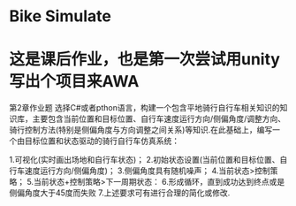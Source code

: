 # Bike Simulate
  这是课后作业，也是第一次尝试用unity写出个项目来AWA
================================================================
第2章作业题
选择C#或者pthon语言，构建一个包含平地骑行自行车相关知识的知识库，主要包含当前位置和目标位置、自行车速度运行方向/侧偏角度/调整方向、骑行控制方法(特别是侧偏角度与方向调整之间关系)等知识.在此基础上，编写一个由目标位置和状态驱动的骑行自行车仿真系统：

1.可视化(实时画出场地和自行车状态)；
2.初始状态设置(当前位置和目标位置、自行车速度运行方向/侧偏角度)；
3.侧偏角度具有随机噪声；
4.当前状态>控制策略；
5.当前状态+控制策略>下一周期状态：
6.形成循环，直到成功达到终点或是侧偏角度大于45度而失败
7.上述要求可有进行合理的简化或修改.
